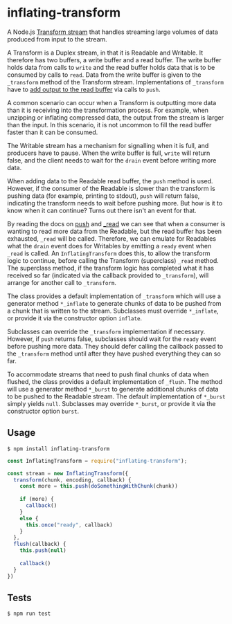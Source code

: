 # inflating-transform

A Node.js [Transform stream][4] that handles streaming large volumes of data produced from input
to the stream.

A Transform is a Duplex stream, in that it is Readable and Writable. It therefore has two
buffers, a write buffer and a read buffer. The write buffer holds data from calls to `write`
and the read buffer holds data that is to be consumed by calls to `read`. Data from the
write buffer is given to the `_transform` method of the Transform stream. Implementations of
`_transform` have to [add output to the read buffer][3] via calls to `push`.

A common scenario can occur when a Transform is outputting more data than it is receiving
into the transformation process. For example, when unzipping or inflating compressed data,
the output from the stream is larger than the input. In this scenario, it is not uncommon
to fill the read buffer faster than it can be consumed.

The Writable stream has a mechanism for signalling when it is full, and producers have to
pause. When the write buffer is full, `write` will return false, and the client
needs to wait for the `drain` event before writing more data.

When adding data to the Readable read buffer, the `push` method is used. However, if the
consumer of the Readable is slower than the transform is pushing data (for example, printing
to stdout), `push` will return false, indicating the transform needs to wait before pushing
more. But how is it to know when it can continue? Turns out there isn't an event for that.

By reading the docs on [push][1] and [_read][2] we can see that when a consumer is wanting
to read more data from the Readable, but the read buffer has been exhausted, `_read` will
be called. Therefore, we can emulate for Readables what the `drain` event does for Writables
by emitting a `ready` event when `_read` is called. An `InflatingTransform` does this, to
allow the transform logic to continue, before calling the Transform (superclass) `_read`
method. The superclass method, if the transform logic has completed what it has received so
far (indicated via the callback provided to `_transform`), will arrange for another call to
`_transform`.

The class provides a default implementation of `_transform` which will use a generator method
`*_inflate` to generate chunks of data to be pushed from a chunk that is written to the stream.
Subclasses must override `*_inflate`, or provide it via the constructor option `inflate`.

Subclasses can override the `_transform` implementation if necessary. However, if `push`
returns false, subclasses should wait for the `ready` event before pushing more data. They
should defer calling the callback passed to the `_transform` method until after they have
pushed everything they can so far.

To accommodate streams that need to push final chunks of data when flushed, the class
provides a default implementation of `_flush`. The method will use a generator method
`*_burst` to generate additional chunks of data to be pushed to the Readable stream.
The default implementation of `*_burst` simply yields `null`. Subclasses may override
`*_burst`, or provide it via the constructor option `burst`.

[1]: https://nodejs.org/docs/latest-v18.x/api/stream.html#readablepushchunk-encoding
[2]: https://nodejs.org/docs/latest-v18.x/api/stream.html#readable_readsize
[3]: https://nodejs.org/docs/latest-v18.x/api/stream.html#transform_transformchunk-encoding-callback
[4]: https://nodejs.org/docs/latest-v18.x/api/stream.html#class-streamtransform

## Usage

```shell
$ npm install inflating-transform
```

```javascript
const InflatingTransform = require("inflating-transform");

const stream = new InflatingTransform({ 
  transform(chunk, encoding, callback) {
    const more = this.push(doSomethingWithChunk(chunk))
    
    if (more) {
      callback()
    } 
    else {
      this.once("ready", callback)
    }
  },
  flush(callback) {
    this.push(null)
     
    callback()
  }
})
```

## Tests

```shell
$ npm run test
```

